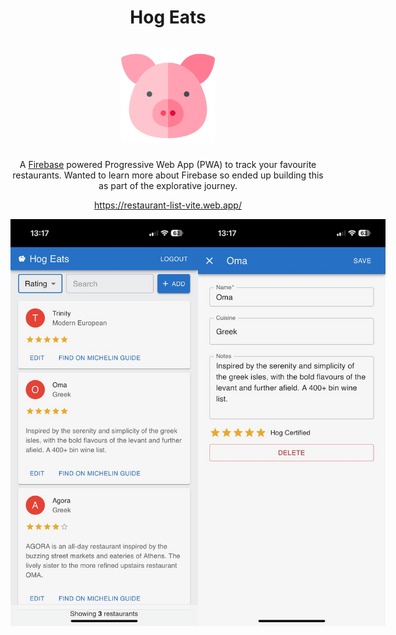 <div align="center">
  <h1 align="center">
    Hog Eats
    <br />
    <br />
    <a href="https://restaurant-list-vite.web.app/">
      <img src="https://github.com/manasb-uoe/hog-eats/blob/main/public/favicon2.png?raw=true" alt="app logo" width="150"/>
    </a>
  </h1>
  
A [Firebase](http://firebase.google.com/) powered Progressive Web App (PWA) to track your favourite restaurants. Wanted to learn more about Firebase so ended up building this as part of the explorative journey.   

https://restaurant-list-vite.web.app/

<div style="display: flex; flex-direction: row;">
  <img src="https://github.com/manasb-uoe/hog-eats/blob/main/screenshots/screenshot-1.jpeg?raw=true" alt="app logo" width="300";"/>
  <img src="https://github.com/manasb-uoe/hog-eats/blob/main/screenshots/screenshot-2.jpeg?raw=true" alt="app logo" width="300"/>
</div>
</div>

